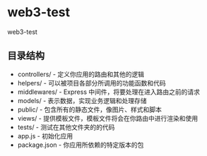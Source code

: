 # web3-test

web3-test

## 目录结构

-   controllers/ - 定义你应用的路由和其他的逻辑
-   helpers/ - 可以被项目各部分所调用的功能函数和代码
-   middlewares/ - Express 中间件，将要处理在进入路由之前的请求
-   models/ - 表示数据，实现业务逻辑和处理存储
-   public/ - 包含所有的静态文件，像图片、样式和脚本
-   views/ - 提供模板文件，模板文件将会在你路由中进行渲染和使用
-   tests/ - 测试在其他文件夹的的代码
-   app.js - 初始化应用
-   package.json - 你应用所依赖的特定版本的包
